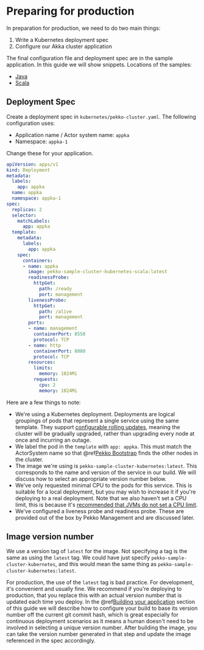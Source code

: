 # Preparing for production

In preparation for production, we need to do two main things:

1. Write a Kubernetes deployment spec
1. Configure our Akka cluster application 

The final configuration file and deployment spec are in the sample application.
In this guide we will show snippets. Locations of the samples:

* [Java](https://developer.lightbend.com/start/?group=akka&project=pekko-sample-cluster-kubernetes-java) 
* [Scala](https://developer.lightbend.com/start/?group=akka&project=pekko-sample-cluster-kubernetes-scala)

## Deployment Spec

Create a deployment spec in `kubernetes/pekko-cluster.yaml`. The following configuration uses:

* Application name / Actor system name: `appka`
* Namespace: `appka-1`

Change these for your application.

```yaml
apiVersion: apps/v1
kind: Deployment
metadata:
  labels:
    app: appka
  name: appka
  namespace: appka-1
spec:
  replicas: 2
  selector:
    matchLabels:
      app: appka
  template:
    metadata:
      labels:
        app: appka
    spec:
      containers:
      - name: appka
        image: pekko-sample-cluster-kubernetes-scala:latest
        readinessProbe:
          httpGet:
            path: /ready
            port: management
        livenessProbe:
          httpGet:
            path: /alive
            port: management
        ports:
        - name: management
          containerPort: 8558
          protocol: TCP
        - name: http
          containerPort: 8080
          protocol: TCP
        resources:
          limits:
            memory: 1024Mi
          requests:
            cpu: 2
            memory: 1024Mi
```
Here are a few things to note:

* We're using a Kubernetes deployment. Deployments are logical groupings of pods that represent a single service using the same template. 
  They support [configurable rolling updates](https://kubernetes.io/docs/reference/generated/kubernetes-api/v1.11/#deploymentstrategy-v1-apps), 
  meaning the cluster will be gradually upgraded, rather than upgrading every node at once and incurring an outage.
* We label the pod in the `template` with `app: appka`. This must match the ActorSystem name so that @ref[Pekko Bootstrap](../bootstrap/index.md) finds the other nodes in the cluster.
* The image we're using is `pekko-sample-cluster-kubernetes:latest`. This corresponds to the name and version of the service in our build. 
  We will discuss how to select an appropriate version number below.
* We've only requested minimal CPU to the pods for this service. This is suitable for a local deployment, but you may wish to increase it if you're 
  deploying to a real deployment. Note that we also haven't set a CPU limit, this is because it's 
  [recommended that JVMs do not set a CPU limit](https://doc.akka.io/docs/akka/current/additional/deploying.html#resource-limits).
* We've configured a liveness probe and readiness probe. These are provided out of the box by Pekko Management and are discussed later.

## Image version number

We use a version tag of `latest` for the image. Not specifying a tag is the same as using the `latest` tag. We could have just specify
`pekko-sample-cluster-kubernetes`, and this would mean the same thing as `pekko-sample-cluster-kubernetes:latest`.

For production, the use of the `latest` tag is bad practice. 
For development, it's convenient and usually fine. We recommend if 
you're deploying to production, that you replace this with an actual version number that is updated each time you deploy. 
In the @ref[Building your application](building.md) section of this guide we will describe how to configure your build to base its 
version number off the current git commit hash, which is great especially for continuous deployment scenarios as it means a human doesn't 
need to be involved in selecting a unique version number. After building the image, you can take the version number generated in that step 
and update the image referenced in the spec accordingly.






